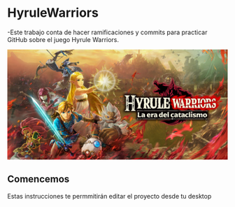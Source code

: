 # HyruleWarriors
-Este trabajo conta de hacer ramificaciones y commits para practicar GitHub sobre el juego Hyrule Warriors.

![GitHub Logo](/HyruleWarriors.jpg)

## Comencemos
Estas instrucciones te permmitirán editar el proyecto desde tu desktop


